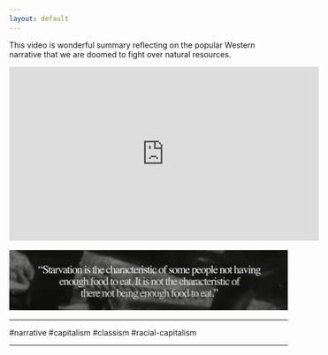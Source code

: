 ```yaml
---
layout: default
---
```

This video is wonderful summary reflecting on the popular Western narrative that we are doomed to fight over natural resources. 
<iframe width="560" height="315" src="https://www.youtube.com/embed/4uREwZ2mWt0?si=gYH9fMIDswd9COr7" title="YouTube video player" frameborder="0" allow="accelerometer; autoplay; clipboard-write; encrypted-media; gyroscope; picture-in-picture; web-share" referrerpolicy="strict-origin-when-cross-origin" allowfullscreen></iframe>


![](media/cleanshot_2024-09-11-at-14-16-35@2x.png)

_____

#narrative #capitalism #classism #racial-capitalism 

_____
